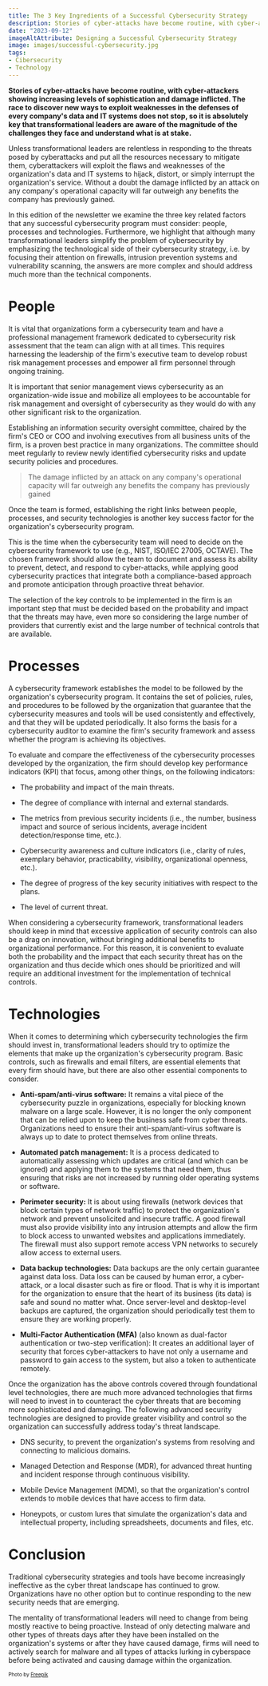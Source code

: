 ```yaml
---
title: The 3 Key Ingredients of a Successful Cybersecurity Strategy 
description: Stories of cyber-attacks have become routine, with cyber-attackers showing increasing levels of sophistication and damage inflicted. This explains why it is absolutely key for transformational leaders to be aware of the magnitude of the challenges they face, understand what is at stake, and take into account 3 key factors to design the most successful cybersecurity strategy possible.
date: "2023-09-12"
imageAltAttribute: Designing a Successful Cybersecurity Strategy 
image: images/successful-cybersecurity.jpg
tags:
- Cibersecurity
- Technology
---
```


**Stories of cyber-attacks have become routine, with cyber-attackers showing increasing levels of sophistication and damage inflicted. The race to discover new ways to exploit weaknesses in the defenses of every company's data and IT systems does not stop, so it is absolutely key that transformational leaders are aware of the magnitude of the challenges they face and understand what is at stake.**

Unless transformational leaders are relentless in responding to the threats posed by cyberattacks and put all the resources necessary to mitigate them, cyberattackers will exploit the flaws and weaknesses of the organization's data and IT systems to hijack, distort, or simply interrupt the organization's service. Without a doubt the damage inflicted by an attack on any company's operational capacity will far outweigh any benefits the company has previously gained.

In this edition of the newsletter we examine the three key related factors that any successful cybersecurity program must consider: people, processes and technologies. Furthermore, we highlight that although many transformational leaders simplify the problem of cybersecurity by emphasizing the technological side of their cybersecurity strategy, i.e. by focusing their attention on firewalls, intrusion prevention systems and vulnerability scanning, the answers are more complex and should address much more than the technical components.

# People

It is vital that organizations form a cybersecurity team and have a professional management framework dedicated to cybersecurity risk assessment that the team can align with at all times. This requires harnessing the leadership of the firm's executive team to develop robust risk management processes and empower all firm personnel through ongoing training.

It is important that senior management views cybersecurity as an organization-wide issue and mobilize all employees to be accountable for risk management and oversight of cybersecurity as they would do with any other significant risk to the organization.

Establishing an information security oversight committee, chaired by the firm's CEO or COO and involving executives from all business units of the firm, is a proven best practice in many organizations. The committee should meet regularly to review newly identified cybersecurity risks and update security policies and procedures.

> The damage inflicted by an attack on any company's operational capacity will far outweigh any benefits the company has previously gained

Once the team is formed, establishing the right links between people, processes, and security technologies is another key success factor for the organization's cybersecurity program.

This is the time when the cybersecurity team will need to decide on the cybersecurity framework to use (e.g., NIST, ISO/IEC 27005, OCTAVE). The chosen framework should allow the team to document and assess its ability to prevent, detect, and respond to cyber-attacks, while applying good cybersecurity practices that integrate both a compliance-based approach and promote anticipation through proactive threat behavior.

The selection of the key controls to be implemented in the firm is an important step that must be decided based on the probability and impact that the threats may have, even more so considering the large number of providers that currently exist and the large number of technical controls that are available.

# Processes

A cybersecurity framework establishes the model to be followed by the organization's cybersecurity program. It contains the set of policies, rules, and procedures to be followed by the organization that guarantee that the cybersecurity measures and tools will be used consistently and effectively, and that they will be updated periodically. It also forms the basis for a cybersecurity auditor to examine the firm's security framework and assess whether the program is achieving its objectives.

To evaluate and compare the effectiveness of the cybersecurity processes developed by the organization, the firm should develop key performance indicators (KPI) that focus, among other things, on the following indicators:

-   The probability and impact of the main threats.

-   The degree of compliance with internal and external standards.

-   The metrics from previous security incidents (i.e., the number, business impact and source of serious incidents, average incident detection/response time, etc.).

-   Cybersecurity awareness and culture indicators (i.e., clarity of rules, exemplary behavior, practicability, visibility, organizational openness, etc.).

-   The degree of progress of the key security initiatives with respect to the plans.

-   The level of current threat.

When considering a cybersecurity framework, transformational leaders should keep in mind that excessive application of security controls can also be a drag on innovation, without bringing additional benefits to organizational performance. For this reason, it is convenient to evaluate both the probability and the impact that each security threat has on the organization and thus decide which ones should be prioritized and will require an additional investment for the implementation of technical controls.

# Technologies

When it comes to determining which cybersecurity technologies the firm should invest in, transformational leaders should try to optimize the elements that make up the organization's cybersecurity program. Basic controls, such as firewalls and email filters, are essential elements that every firm should have, but there are also other essential components to consider.

-   **Anti-spam/anti-virus software:** It remains a vital piece of the cybersecurity puzzle in organizations, especially for blocking known malware on a large scale. However, it is no longer the only component that can be relied upon to keep the business safe from cyber threats. Organizations need to ensure their anti-spam/anti-virus software is always up to date to protect themselves from online threats.

-   **Automated patch management:** It is a process dedicated to automatically assessing which updates are critical (and which can be ignored) and applying them to the systems that need them, thus ensuring that risks are not increased by running older operating systems or software.

-   **Perimeter security:** It is about using firewalls (network devices that block certain types of network traffic) to protect the organization's network and prevent unsolicited and insecure traffic. A good firewall must also provide visibility into any intrusion attempts and allow the firm to block access to unwanted websites and applications immediately. The firewall must also support remote access VPN networks to securely allow access to external users.

-   **Data backup technologies:** Data backups are the only certain guarantee against data loss. Data loss can be caused by human error, a cyber-attack, or a local disaster such as fire or flood. That is why it is important for the organization to ensure that the heart of its business (its data) is safe and sound no matter what. Once server-level and desktop-level backups are captured, the organization should periodically test them to ensure they are working properly.

-   **Multi-Factor Authentication (MFA)** (also known as dual-factor authentication or two-step verification): It creates an additional layer of security that forces cyber-attackers to have not only a username and password to gain access to the system, but also a token to authenticate remotely.

Once the organization has the above controls covered through foundational level technologies, there are much more advanced technologies that firms will need to invest in to counteract the cyber threats that are becoming more sophisticated and damaging. The following advanced security technologies are designed to provide greater visibility and control so the organization can successfully address today's threat landscape.

-   DNS security, to prevent the organization's systems from resolving and connecting to malicious domains.

-   Managed Detection and Response (MDR), for advanced threat hunting and incident response through continuous visibility.

-   Mobile Device Management (MDM), so that the organization's control extends to mobile devices that have access to firm data.

-   Honeypots, or custom lures that simulate the organization's data and intellectual property, including spreadsheets, documents and files, etc.

# Conclusion

Traditional cybersecurity strategies and tools have become increasingly ineffective as the cyber threat landscape has continued to grow. Organizations have no other option but to continue responding to the new security needs that are emerging.

The mentality of transformational leaders will need to change from being mostly reactive to being proactive. Instead of only detecting malware and other types of threats days after they have been installed on the organization's systems or after they have caused damage, firms will need to actively search for malware and all types of attacks lurking in cyberspace before being activated and causing damage within the organization.

<p style= "font-size:10px;">Photo by <a href="https://www.freepik.es/foto-gratis/concepto-collage-html-css-hacker_36295469.htm#query=cybersecurity&position=3&from_view=search&track=sph&uuid=0cc68242-4f27-40f3-b973-3a478b4d2f83" target="_blank">Freepik</a></p>
